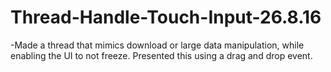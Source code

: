 # Thread-Handle-Touch-Input-26.8.16
-Made a thread that mimics download or large data manipulation, while enabling the UI to not freeze. Presented this 
using a drag and drop event. 
